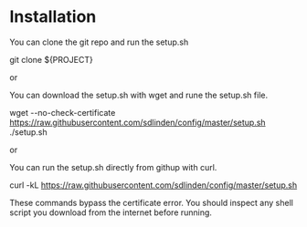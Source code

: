 # Installation

You can clone the git repo and run the setup.sh

   git clone ${PROJECT}

or

You can download the setup.sh with wget and rune the setup.sh file.

   wget --no-check-certificate https://raw.githubusercontent.com/sdlinden/config/master/setup.sh
   ./setup.sh

or

You can run the setup.sh directly from githup with curl.

   curl -kL https://raw.githubusercontent.com/sdlinden/config/master/setup.sh

These commands bypass the certificate error.  You should inspect any
shell script you download from the internet before running.
